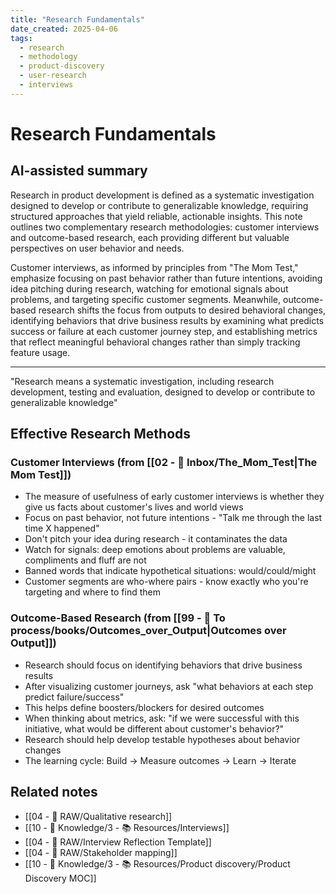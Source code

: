 ```yaml
---
title: "Research Fundamentals"
date_created: 2025-04-06
tags:
  - research
  - methodology
  - product-discovery
  - user-research
  - interviews
---
```


# Research Fundamentals

## AI-assisted summary
Research in product development is defined as a systematic investigation designed to develop or contribute to generalizable knowledge, requiring structured approaches that yield reliable, actionable insights. This note outlines two complementary research methodologies: customer interviews and outcome-based research, each providing different but valuable perspectives on user behavior and needs.

Customer interviews, as informed by principles from "The Mom Test," emphasize focusing on past behavior rather than future intentions, avoiding idea pitching during research, watching for emotional signals about problems, and targeting specific customer segments. Meanwhile, outcome-based research shifts the focus from outputs to desired behavioral changes, identifying behaviors that drive business results by examining what predicts success or failure at each customer journey step, and establishing metrics that reflect meaningful behavioral changes rather than simply tracking feature usage.

---

"Research means a systematic investigation, including research development, testing and evaluation, designed to develop or contribute to generalizable knowledge"

## Effective Research Methods

### Customer Interviews (from [[02 - 📩 Inbox/The_Mom_Test|The Mom Test]])
- The measure of usefulness of early customer interviews is whether they give us facts about customer's lives and world views
- Focus on past behavior, not future intentions - "Talk me through the last time X happened"
- Don't pitch your idea during research - it contaminates the data
- Watch for signals: deep emotions about problems are valuable, compliments and fluff are not
- Banned words that indicate hypothetical situations: would/could/might
- Customer segments are who-where pairs - know exactly who you're targeting and where to find them

### Outcome-Based Research (from [[99 - 📄 To process/books/Outcomes_over_Output|Outcomes over Output]])
- Research should focus on identifying behaviors that drive business results
- After visualizing customer journeys, ask "what behaviors at each step predict failure/success" 
- This helps define boosters/blockers for desired outcomes
- When thinking about metrics, ask: "if we were successful with this initiative, what would be different about customer's behavior?"
- Research should help develop testable hypotheses about behavior changes
- The learning cycle: Build → Measure outcomes → Learn → Iterate

## Related notes
- [[04 - 💽 RAW/Qualitative research]]
- [[10 - 🧠 Knowledge/3 - 📚 Resources/Interviews]]
- [[04 - 💽 RAW/Interview Reflection Template]]
- [[04 - 💽 RAW/Stakeholder mapping]]
- [[10 - 🧠 Knowledge/3 - 📚 Resources/Product discovery/Product Discovery MOC]]